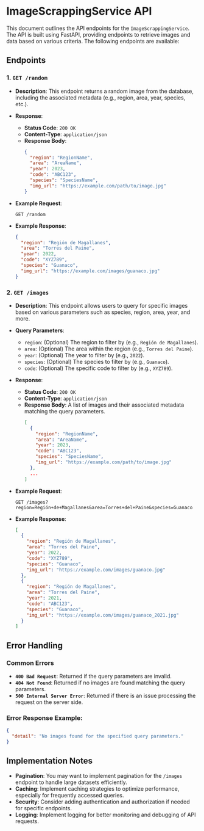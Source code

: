 # ImageScrappingService API

This document outlines the API endpoints for the `ImageScrappingService`. The API is built using FastAPI, providing endpoints to retrieve images and data based on various criteria. The following endpoints are available:

## Endpoints

### 1. **`GET /random`**

   - **Description**: This endpoint returns a random image from the database, including the associated metadata (e.g., region, area, year, species, etc.).
   - **Response**:
     - **Status Code**: `200 OK`
     - **Content-Type**: `application/json`
     - **Response Body**:
       ```json
       {
         "region": "RegionName",
         "area": "AreaName",
         "year": 2023,
         "code": "ABC123",
         "species": "SpeciesName",
         "img_url": "https://example.com/path/to/image.jpg"
       }
       ```

   - **Example Request**:
     ```
     GET /random
     ```

   - **Example Response**:
     ```json
     {
       "region": "Región de Magallanes",
       "area": "Torres del Paine",
       "year": 2022,
       "code": "XYZ789",
       "species": "Guanaco",
       "img_url": "https://example.com/images/guanaco.jpg"
     }
     ```

### 2. **`GET /images`**

   - **Description**: This endpoint allows users to query for specific images based on various parameters such as species, region, area, year, and more.
   - **Query Parameters**:
     - `region`: (Optional) The region to filter by (e.g., `Región de Magallanes`).
     - `area`: (Optional) The area within the region (e.g., `Torres del Paine`).
     - `year`: (Optional) The year to filter by (e.g., `2022`).
     - `species`: (Optional) The species to filter by (e.g., `Guanaco`).
     - `code`: (Optional) The specific code to filter by (e.g., `XYZ789`).

   - **Response**:
     - **Status Code**: `200 OK`
     - **Content-Type**: `application/json`
     - **Response Body**: A list of images and their associated metadata matching the query parameters.
       ```json
       [
         {
           "region": "RegionName",
           "area": "AreaName",
           "year": 2023,
           "code": "ABC123",
           "species": "SpeciesName",
           "img_url": "https://example.com/path/to/image.jpg"
         },
         ...
       ]
       ```

   - **Example Request**:
     ```
     GET /images?region=Región+de+Magallanes&area=Torres+del+Paine&species=Guanaco
     ```

   - **Example Response**:
     ```json
     [
       {
         "region": "Región de Magallanes",
         "area": "Torres del Paine",
         "year": 2022,
         "code": "XYZ789",
         "species": "Guanaco",
         "img_url": "https://example.com/images/guanaco.jpg"
       },
       {
         "region": "Región de Magallanes",
         "area": "Torres del Paine",
         "year": 2021,
         "code": "ABC123",
         "species": "Guanaco",
         "img_url": "https://example.com/images/guanaco_2021.jpg"
       }
     ]
     ```

## Error Handling

### **Common Errors**

- **`400 Bad Request`**: Returned if the query parameters are invalid.
- **`404 Not Found`**: Returned if no images are found matching the query parameters.
- **`500 Internal Server Error`**: Returned if there is an issue processing the request on the server side.

### **Error Response Example**:
   ```json
   {
     "detail": "No images found for the specified query parameters."
   }
   ```

## Implementation Notes

- **Pagination**: You may want to implement pagination for the `/images` endpoint to handle large datasets efficiently.
- **Caching**: Implement caching strategies to optimize performance, especially for frequently accessed queries.
- **Security**: Consider adding authentication and authorization if needed for specific endpoints.
- **Logging**: Implement logging for better monitoring and debugging of API requests.
